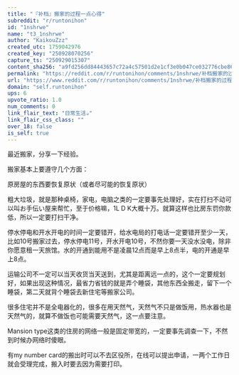 ```yaml
---
title: "『补档』搬家的过程一点心得"
subreddit: "r/runtonihon"
id: "1nshrwe"
name: "t3_1nshrwe"
author: "KaikouZzz"
created_utc: 1759042976
created_key: "250928070256"
capture_ts: "250929015307"
content_sha256: "a9fd256dd84443657c72a4c57501d2e1cf3e0b047ce032776cbe86f38fb395ed"
permalink: "https://reddit.com/r/runtonihon/comments/1nshrwe/补档搬家的过程一点心得/"
url: "https://www.reddit.com/r/runtonihon/comments/1nshrwe/补档搬家的过程一点心得/"
domain: "self.runtonihon"
ups: 6
upvote_ratio: 1.0
num_comments: 0
link_flair_text: "日常生活☕"
link_flair_css_class: ""
over_18: false
is_self: true
---
```


最近搬家，分享一下经验。

搬家基本上要遵守几个方面：

原房屋的东西要恢复原状（或者尽可能的恢复原状）

粗大垃圾，就是那种桌椅，家电，电脑之类的一定要事先处理好，实在打扫不动可以叫お手伝い屋来帮忙，至于价格嘛，1L
D K大概十万。就算这样也比房东罚你款低，所以一定要打扫干净。

停水停电和开水开电的时间一定要错开，给水电局的打电话一定要错开至少一天，比如10号搬家过去，停水停电11号，开水开电10号，不然你要一天没水没电，除非你愿意租一天旅馆。水的开通到能用不是凌晨12点而是早上8点半，电的开通是早上8点。

运输公司不一定可以当天收货当天送到，尤其是距离远一点的，这个一定要规划好，如果出现这种情况，最省力省钱的就是弄个睡袋，其他东西全搬走，留下一个睡袋，第二天就背个睡袋去新住宅等搬家公司。

很多住宅并不是全电器化的，很多在用天然气，天然气不只是做饭用，热水器也是天然气的，就算不做饭也可能需要天然气，这一点要注意。

Mansion
type这类的住房的网络一般是固定带宽的，一定要事先调查一下，不然到时候办网络时傻眼。

有my number
card的搬出时可以不去区役所，在线可以提出申请，一两个工作日就会受理完成，搬入时要去因为需要打印。
